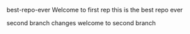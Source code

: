  best-repo-ever
Welcome to first rep 
this is the best repo ever

second branch changes
welcome to second branch